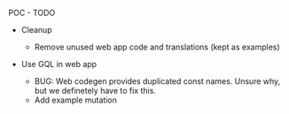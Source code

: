 POC - TODO

- Cleanup

  - Remove unused web app code and translations (kept as examples)

- Use GQL in web app

  - BUG: Web codegen provides duplicated const names. Unsure why, but we definetely have to fix this.
  - Add example mutation

